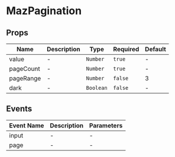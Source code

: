 # MazPagination

## Props

<!-- @vuese:MazPagination:props:start -->

| Name      | Description | Type      | Required | Default |
| --------- | ----------- | --------- | -------- | ------- |
| value     | -           | `Number`  | `true`   | -       |
| pageCount | -           | `Number`  | `true`   | -       |
| pageRange | -           | `Number`  | `false`  | 3       |
| dark      | -           | `Boolean` | `false`  | -       |

<!-- @vuese:MazPagination:props:end -->

## Events

<!-- @vuese:MazPagination:events:start -->

| Event Name | Description | Parameters |
| ---------- | ----------- | ---------- |
| input      | -           | -          |
| page       | -           | -          |

<!-- @vuese:MazPagination:events:end -->
